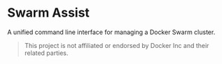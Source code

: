# Swarm Assist
A unified command line interface for managing a Docker Swarm cluster.

> This project is not affiliated or endorsed by Docker Inc and their related parties.
